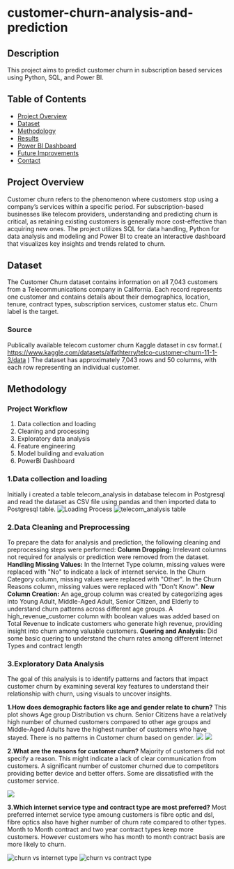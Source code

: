 # customer-churn-analysis-and-prediction
## Description
This project aims to predict customer churn in subscription based services using Python, SQL, and Power BI.

## Table of Contents

- [Project Overview](#project-overview)
- [Dataset](#dataset)
- [Methodology](#methodology)
- [Results](#results)
- [Power BI Dashboard](#power-bi-dashboard)
- [Future Improvements](#future-improvements)
- [Contact](#contact)

## Project Overview

Customer churn refers to the phenomenon where customers stop using a company’s services within a specific period. For subscription-based businesses like telecom providers, understanding and predicting churn is critical, as retaining existing customers is generally more cost-effective than acquiring new ones. The project utilizes SQL for data handling, Python for data analysis and modeling and Power BI to create an interactive dashboard that visualizes key insights and trends related to churn.
  
## Dataset

The Customer Churn dataset contains information on all 7,043 customers from a Telecommunications company in California. Each record represents one customer and contains details about their demographics, location, tenure, contract types, subscription services, customer status etc. Churn label is the target.
### Source
Publically available telecom customer churn Kaggle dataset in csv format.( https://www.kaggle.com/datasets/alfathterry/telco-customer-churn-11-1-3/data )
The dataset has approximately 7,043 rows and 50 columns, with each row representing an individual customer.

## Methodology

### Project Workflow
1. Data collection and loading 
2. Cleaning and processing
3. Exploratory data analysis
4. Feature engineering
5. Model building and evaluation
6. PowerBi Dashboard


### 1.Data collection and loading
Initially i created a table telecom_analysis in database telecom in Postgresql and read the dataset as CSV file using pandas and then imported data to Postgresql table.
![Loading Process](images/Screenshot_1.png)
![telecom_analysis table](images/Screenshot_2.png)

### 2.Data Cleaning and Preprocessing
To prepare the data for analysis and prediction, the following cleaning and preprocessing steps were performed:
**Column Dropping:** 
Irrelevant columns not required for analysis or prediction were removed from the dataset.
**Handling Missing Values:**
In the Internet Type column, missing values were replaced with "No" to indicate a lack of internet service.
In the Churn Category column, missing values were replaced with "Other".
In the Churn Reasons column, missing values were replaced with "Don't Know".
**New Column Creation:**
An age_group column was created by categorizing ages into Young Adult, Middle-Aged Adult, Senior Citizen, and Elderly to understand churn patterns across different age groups.
A high_revenue_customer column with boolean values was added based on Total Revenue to indicate customers who generate high revenue, providing insight into churn among valuable customers.
**Quering and Analysis:**
Did some basic quering to understand the churn rates among different Internet Types and contract length

### 3.Exploratory Data Analysis
The goal of this analysis is to identify patterns and factors that impact customer churn by examining several key features to understand their relationship with churn, using visuals to uncover insights.

**1.How does demographic factors like age and gender relate to churn?**
This plot shows Age group Distribution vs churn. Senior Citizens have a relatively high number of churned customers compared to other age groups and Middle-Aged Adults have the highest number of customers who have stayed. There is no patterns in Customer churn based on gender.
![](images/plot1.png)
![](images/plot2.png)

**2.What are the reasons for customer churn?**
Majority of customers did not specify a reason. This might indicate a lack of clear communication from customers. A significant number of customer churned due to competitors providing better device and better offers. Some are dissatisfied with the customer service.

![](images/Screenshot_3.png)

**3.Which internet service type and contract type are most preferred?**
Most preferred internet service type amoung customers is fibre optic and dsl, fibre optics also have higher number of churn rate  compared to other types. Month to Month contract and two year contract types keep more customers. However customers who has month to month contract basis are more likely to churn.

![churn vs internet type](images/plot3.png)
![churn vs contract type](images/plot3.png)












